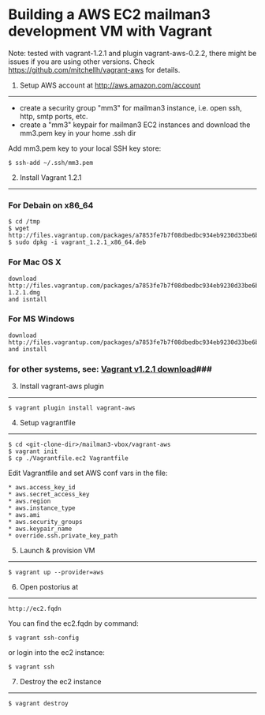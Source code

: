 Building a AWS EC2 mailman3 development VM with Vagrant
=======================================================

Note: tested with vagrant-1.2.1 and plugin vagrant-aws-0.2.2, 
there might be issues if you are using other versions.
Check https://github.com/mitchellh/vagrant-aws for details.

1) Setup AWS account at http://aws.amazon.com/account
----------------
* create a security group "mm3" for mailman3 instance, i.e. open ssh, http, smtp ports, etc.
* create a "mm3" keypair for mailman3 EC2 instances and download the mm3.pem key in your home .ssh dir

Add mm3.pem key to your local SSH key store:

	$ ssh-add ~/.ssh/mm3.pem

2) Install Vagrant 1.2.1
----------------
### For Debain on x86_64 ###

	$ cd /tmp
	$ wget http://files.vagrantup.com/packages/a7853fe7b7f08dbedbc934eb9230d33be6bf746f/vagrant_1.2.1_x86_64.deb
	$ sudo dpkg -i vagrant_1.2.1_x86_64.deb 
	
### For Mac OS X ###

	download http://files.vagrantup.com/packages/a7853fe7b7f08dbedbc934eb9230d33be6bf746f/Vagrant-1.2.1.dmg
	and isntall
	
### For MS Windows ###

	download http://files.vagrantup.com/packages/a7853fe7b7f08dbedbc934eb9230d33be6bf746f/Vagrant_1.2.1.msi
	and install
	
### for other systems, see: [Vagrant v1.2.1 download](http://downloads.vagrantup.com/tags/v1.2.1)###

3) Install vagrant-aws plugin
------------------------------
  
	$ vagrant plugin install vagrant-aws
	
4) Setup vagrantfile
-----------------
	$ cd <git-clone-dir>/mailman3-vbox/vagrant-aws
	$ vagrant init
	$ cp ./Vagrantfile.ec2 Vagrantfile

Edit Vagrantfile and set AWS conf vars in the file:
	
	* aws.access_key_id
	* aws.secret_access_key
	* aws.region
	* aws.instance_type
	* aws.ami
	* aws.security_groups
	* aws.keypair_name
	* override.ssh.private_key_path

5) Launch & provision VM
------------------
	$ vagrant up --provider=aws

6) Open postorius at 
-----------------
	http://ec2.fqdn
	
You can find the ec2.fqdn by command:
 
	$ vagrant ssh-config

or login into the ec2 instance:

	$ vagrant ssh 
	
7) Destroy the ec2 instance
-----------------
	
	$ vagrant destroy
